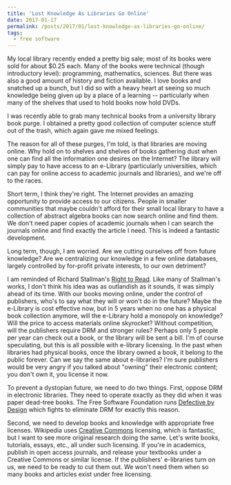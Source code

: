```yaml
---
title: 'Lost Knowledge As Libraries Go Online'
date: 2017-01-17
permalink: /posts/2017/01/lost-knowledge-as-libraries-go-online/
tags:
  - free software
---
```


My local library recently ended a pretty big sale; most of its books were sold for about $0.25 each. Many of the books were technical (though introductory level): programming, mathematics, sciences. But there was also a good amount of history and fiction available. I love books and snatched up a bunch, but I did so with a heavy heart at seeing so much knowledge being given up by a place of a learning -- particularly when many of the shelves that used to hold books now hold DVDs.

I was recently able to grab many technical books from a university library book purge. I obtained a pretty good collection of computer science stuff out of the trash, which again gave me mixed feelings.

The reason for all of these purges, I'm told, is that libraries are moving online. Why hold on to shelves and shelves of books gathering dust when one can find all the information one desires on the Internet? The library will simply pay to have access to an e-Library (particularly universities, which can pay for online access to academic journals and libraries), and we're off to the races.

Short term, I think they're right. The Internet provides an amazing opportunity to provide access to our citizens. People in smaller communities that maybe couldn't afford for their small local library to have a collection of abstract algebra books can now search online and find them. We don't need paper copies of academic journals when I can search the journals online and find exactly the article I need. This is indeed a fantastic development.

Long term, though, I am worried. Are we cutting ourselves off from future knowledge? Are we centralizing our knowledge in a few online databases, largely controlled by for-profit private interests, to our own detriment?

I am reminded of Richard Stallman's [Right to Read][1]. Like many of Stallman's works, I don't think his idea was as outlandish as it sounds, it was simply ahead of its time. With our books moving online, under the control of publishers, who's to say what they will or won't do in the future? Maybe the e-Library is cost effective now, but in 5 years when no one has a physical book collection anymore, will the e-Library hold a monopoly on knowledge? Will the price to access materials online skyrocket? Without competition, will the publishers require DRM and stronger rules? Perhaps only 5 people per year can check out a book, or the library will be sent a bill. I'm of course speculating, but this is all possible with e-library licensing. In the past when libraries had physical books, once the library owned a book, it belong to the public forever. Can we say the same about e-libraries? I'm sure publishers would be very angry if you talked about "owning" their electronic content; you don't own it, you license it now.

To prevent a dystopian future, we need to do two things. First, oppose DRM in electronic libraries. They need to operate exactly as they did when it was paper dead-tree books. The Free Software Foundation runs [Defective by Design][2] which fights to eliminate DRM for exactly this reason.

Second, we need to develop books and knowledge with appropriate free licenses. Wikipedia uses [Creative Commons][3] licensing, which is fantastic, but I want to see more original research doing the same. Let's write books, tutorials, essays, etc., all under such licensing. If you're in academics, publish in open access journals, and release your textbooks under a Creative Commons or similar license. If the publishers' e-libraries turn on us, we need to be ready to cut them out. We won't need them when so many books and articles exist under free licensing.

[1]: https://www.gnu.org/philosophy/right-to-read.en.html
[2]: http://www.defectivebydesign.org/
[3]: https://creativecommons.org/choose/
